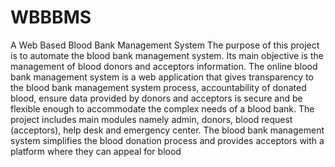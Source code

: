 # WBBBMS
A  Web Based Blood Bank Management System
The purpose of this project is to automate the blood bank management system. Its main objective is the 
management of blood donors and acceptors information. The online blood bank management system is a 
web application that gives transparency to the blood bank management system process, accountability of 
donated blood, ensure data provided by donors and acceptors is secure and be flexible enough to 
accommodate the complex needs of a blood bank.
The project includes main modules namely admin, donors, blood request (acceptors), help desk and 
emergency center. The blood bank management system simplifies the blood donation process and 
provides acceptors with a platform where they can appeal for blood

